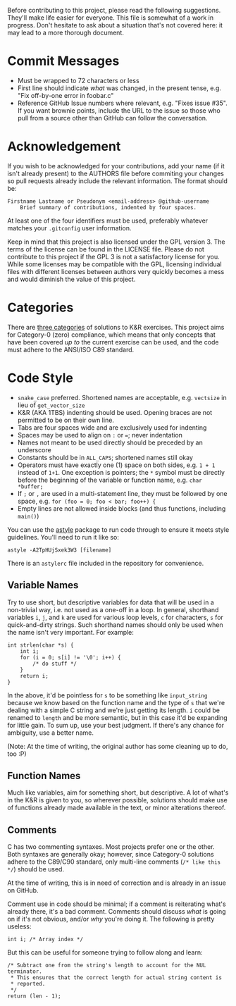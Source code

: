 Before contributing to this project, please read the following suggestions.
They'll make life easier for everyone. This file is somewhat of a work in
progress. Don't hesitate to ask about a situation that's not covered here: it 
may lead to a more thorough document.

# Commit Messages

* Must be wrapped to 72 characters or less
* First line should indicate *what* was changed, in the present tense, e.g.
  "Fix off-by-one error in foobar.c"
* Reference GitHub Issue numbers where relevant, e.g. "Fixes issue #35". If you
  want brownie points, include the URL to the issue so those who pull from a
  source other than GitHub can follow the conversation.

# Acknowledgement

If you wish to be acknowledged for your contributions, add your name (if it
isn't already present) to the AUTHORS file before commiting your changes so pull
requests already include the relevant information. The format should be:

    Firstname Lastname or Pseudonym <email-address> @github-username
        Brief summary of contributions, indented by four spaces.

At least one of the four identifiers must be used, preferably whatever matches
your `.gitconfig` user information.

Keep in mind that this project is also licensed under the GPL version 3. The 
terms of the license can be found in the LICENSE file. Please do not contribute 
to this project if the GPL 3 is not a satisfactory license for you. While some 
licenses may be compatible with the GPL, licensing individual files with 
different licenses between authors very quickly becomes a mess and would 
diminish the value of this project.

# Categories

There are [three categories][clc-cats] of solutions to K&R exercises. This
project aims for Category-0 (zero) compliance, which means that only concepts
that have been covered *up to* the current exercise can be used, and the code
must adhere to the ANSI/ISO C89 standard.

# Code Style

* `snake_case` preferred. Shortened names are acceptable, e.g. `vectsize` in lieu
  of `get_vector_size`
* K&R (AKA 1TBS) indenting should be used. Opening braces are not permitted to
  be on their own line.
* Tabs are four spaces wide and are exclusively used for indenting
* Spaces may be used to align on `:` or `=`; never indentation
* Names not meant to be used directly should be preceded by an underscore
* Constants should be in `ALL_CAPS`; shortened names still okay
* Operators must have exactly one (1) space on both sides, e.g. `1 + 1` instead
  of `1+1`. One exception is pointers; the `*` symbol must be directly before
  the beginning of the variable or function name, e.g. `char *buffer;`
* If `;` or `,` are used in a multi-statement line, they must be followed by one
  space, e.g. `for (foo = 0; foo < bar; foo++) {`
* Empty lines are not allowed inside blocks (and thus functions, including
  `main()`)

You can use the [astyle][astyle-home] package to run code through to ensure it
meets style guidelines. You'll need to run it like so:

    astyle -A2TpHUjSxek3W3 [filename]

There is an `astylerc` file included in the repository for convenience.

## Variable Names

Try to use short, but descriptive variables for data that will be used
in a non-trivial way, i.e. not used as a one-off in a loop. In general,
shorthand variables `i`, `j`, and `k` are used for various loop levels, `c` for
characters, `s` for quick-and-dirty strings. Such shorthand names should only be
used when the name isn't very important. For example:

    int strlen(char *s) {
        int i;
        for (i = 0; s[i] != '\0'; i++) {
            /* do stuff */
        }
        return i;
    }

In the above, it'd be pointless for `s` to be something like `input_string`
because we know based on the function name and the type of `s` that we're
dealing with a simple C string and we're just getting its length. `i` could be
renamed to `length` and be more semantic, but in this case it'd be expanding
for little gain. To sum up, use your best judgment. If there's any chance for
ambiguity, use a better name.

(Note: At the time of writing, the original author has some cleaning up to do, 
too :P)

## Function Names

Much like variables, aim for something short, but descriptive. A lot of what's
in the K&R is given to you, so wherever possible, solutions should make use of
functions already made available in the text, or minor alterations thereof.

## Comments

C has two commenting syntaxes. Most projects prefer one or the other. Both
syntaxes are generally okay; however, since Category-0 solutions adhere to the
C89/C90 standard, only multi-line comments (`/* like this */`) should be used.

At the time of writing, this is in need of correction and is already in an
issue on GitHub.

Comment use in code should be minimal; if a comment is reiterating what's
already there, it's a bad comment. Comments should discuss *what* is going on if
it's not obvious, and/or *why* you're doing it. The following is pretty useless:

    int i; /* Array index */

But this can be useful for someone trying to follow along and learn:

    /* Subtract one from the string's length to account for the NUL terminator.
     * This ensures that the correct length for actual string content is
     * reported.
     */
    return (len - 1);

[clc-cats]: http://clc-wiki.net/wiki/K%26R2_solutions:Ancillary:Category_numbers
[astyle-home]: http://astyle.sourceforge.net
